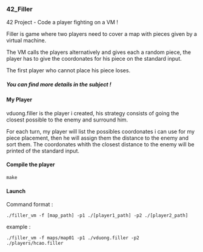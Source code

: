 ### 42_Filler
42 Project - Code a player fighting on a VM !

Filler is game where two players need to cover a map with pieces given by a virtual machine.

The VM calls the players alternatively and gives each a random piece, the player has to give the coordonates for his piece on the standard input.

The first player who cannot place his piece loses.

##### You can find more details in the subject !

#### My Player

vduong.filler is the player i created, his strategy consists of going the closest possible to the enemy and surround him.

For each turn, my player will list the possibles coordonates i can use for my piece placement, then he will assign them the distance to the enemy  and sort them.
The coordonates whith the closest distance to the enemy will be printed of the standard input.

#### Compile the player
```
make
```
#### Launch
Command format :

```
./filler_vm -f [map_path] -p1 ./[player1_path] -p2 ./[player2_path]
```
example :
```
./filler_vm -f maps/map01 -p1 ./vduong.filler -p2 ./players/hcao.filler
